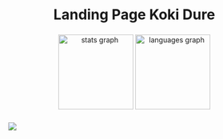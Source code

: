 <h1 align="center">Landing Page Koki Dure</h1>

###

<div align="center">
  <img src="https://github-readme-stats.vercel.app/api?username=kokidure&hide_title=false&hide_rank=false&show_icons=true&include_all_commits=true&count_private=true&disable_animations=false&theme=dracula&locale=en&hide_border=false&order=1" height="150" alt="stats graph"  />
  <img src="https://github-readme-stats.vercel.app/api/top-langs?username=kokidure&locale=en&hide_title=false&layout=compact&card_width=320&langs_count=5&theme=dracula&hide_border=false&order=2" height="150" alt="languages graph"  />
</div>

###

<img src="https://raw.githubusercontent.com/kokidure/landing-page-v1/refs/heads/master/.github/workflows/snake.yml?token=GHSAT0AAAAAAC5IYVPUP6UZAMSXU6SBBBYYZ4FPD3Q" />

###